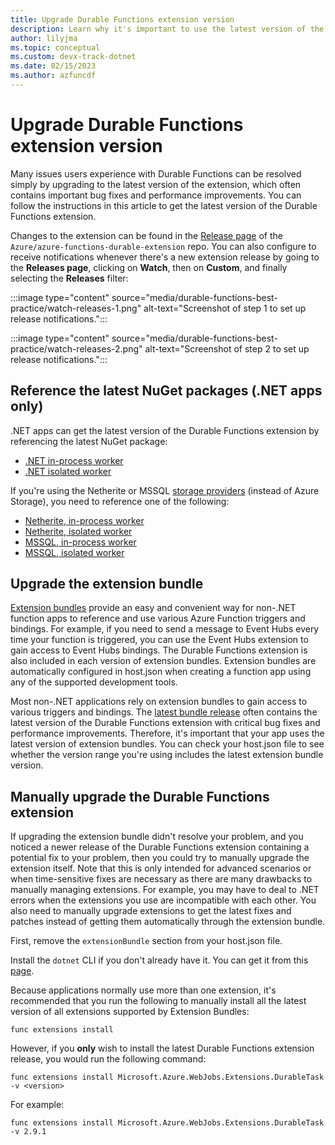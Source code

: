 ```yaml
---
title: Upgrade Durable Functions extension version
description: Learn why it's important to use the latest version of the Durable Functions extension and how to upgrade to the latest.
author: lilyjma
ms.topic: conceptual
ms.custom: devx-track-dotnet
ms.date: 02/15/2023
ms.author: azfuncdf
---
```


# Upgrade Durable Functions extension version


Many issues users experience with Durable Functions can be resolved simply by upgrading to the latest version of the extension, which often contains important bug fixes and performance improvements. You can follow the instructions in this article to get the latest version of the Durable Functions extension. 

Changes to the extension can be found in the [Release page](https://github.com/Azure/azure-functions-durable-extension/releases) of the `Azure/azure-functions-durable-extension` repo. You can also configure to receive notifications whenever there's a new extension release by going to the **Releases page**, clicking on **Watch**, then on **Custom**, and finally selecting the **Releases** filter:

:::image type="content" source="media/durable-functions-best-practice/watch-releases-1.png" alt-text="Screenshot of step 1 to set up release notifications.":::

:::image type="content" source="media/durable-functions-best-practice/watch-releases-2.png" alt-text="Screenshot of step 2 to set up release notifications.":::

## Reference the latest NuGet packages (.NET apps only)
.NET apps can get the latest version of the Durable Functions extension by referencing the latest NuGet package: 

* [.NET in-process worker](https://www.nuget.org/packages/Microsoft.Azure.WebJobs.Extensions.DurableTask)
* [.NET isolated worker](https://www.nuget.org/packages/Microsoft.Azure.Functions.Worker.Extensions.DurableTask)

If you're using the Netherite or MSSQL [storage providers](durable-functions-storage-providers.md) (instead of Azure Storage), you need to reference one of the following:

* [Netherite, in-process worker](https://www.nuget.org/packages/Microsoft.Azure.DurableTask.Netherite.AzureFunctions)
* [Netherite, isolated worker](https://www.nuget.org/packages/Microsoft.Azure.Functions.Worker.Extensions.DurableTask.Netherite)
* [MSSQL, in-process worker](https://www.nuget.org/packages/Microsoft.DurableTask.SqlServer.AzureFunctions)
* [MSSQL, isolated worker](https://www.nuget.org/packages/Microsoft.Azure.Functions.Worker.Extensions.DurableTask.SqlServer)

## Upgrade the extension bundle 
[Extension bundles](../functions-bindings-register.md#extension-bundles) provide an easy and convenient way for non-.NET function apps to reference and use various Azure Function triggers and bindings. For example, if you need to send a message to Event Hubs every time your function is triggered, you can use the Event Hubs extension to gain access to Event Hubs bindings. The Durable Functions extension is also included in each version of extension bundles. Extension bundles are automatically configured in host.json when creating a function app using any of the supported development tools. 

Most non-.NET applications rely on extension bundles to gain access to various triggers and bindings. The [latest bundle release](https://github.com/Azure/azure-functions-extension-bundles) often contains the latest version of the Durable Functions extension with critical bug fixes and performance improvements. Therefore, it's important that your app uses the latest version of extension bundles. You can check your host.json file to see whether the version range you're using includes the latest extension bundle version. 

## Manually upgrade the Durable Functions extension
If upgrading the extension bundle didn't resolve your problem, and you noticed a newer release of the Durable Functions extension containing a potential fix to your problem, then you could try to manually upgrade the extension itself. Note that this is only intended for advanced scenarios or when time-sensitive fixes are necessary as there are many drawbacks to manually managing extensions. For example, you may have to deal to .NET errors when the extensions you use are incompatible with each other. You also need to manually upgrade extensions to get the latest fixes and patches instead of getting them automatically through the extension bundle.

First, remove the `extensionBundle` section from your host.json file.

Install the `dotnet` CLI if you don't already have it. You can get it from this [page](https://www.microsoft.com/net/download/).

Because applications normally use more than one extension, it's recommended that you run the following to manually install all the latest version of all extensions supported by Extension Bundles:

```console
func extensions install
```

However, if you **only** wish to install the latest Durable Functions extension release, you would run the following command: 

```console
func extensions install Microsoft.Azure.WebJobs.Extensions.DurableTask -v <version>
```

For example:

```console
func extensions install Microsoft.Azure.WebJobs.Extensions.DurableTask -v 2.9.1
```
